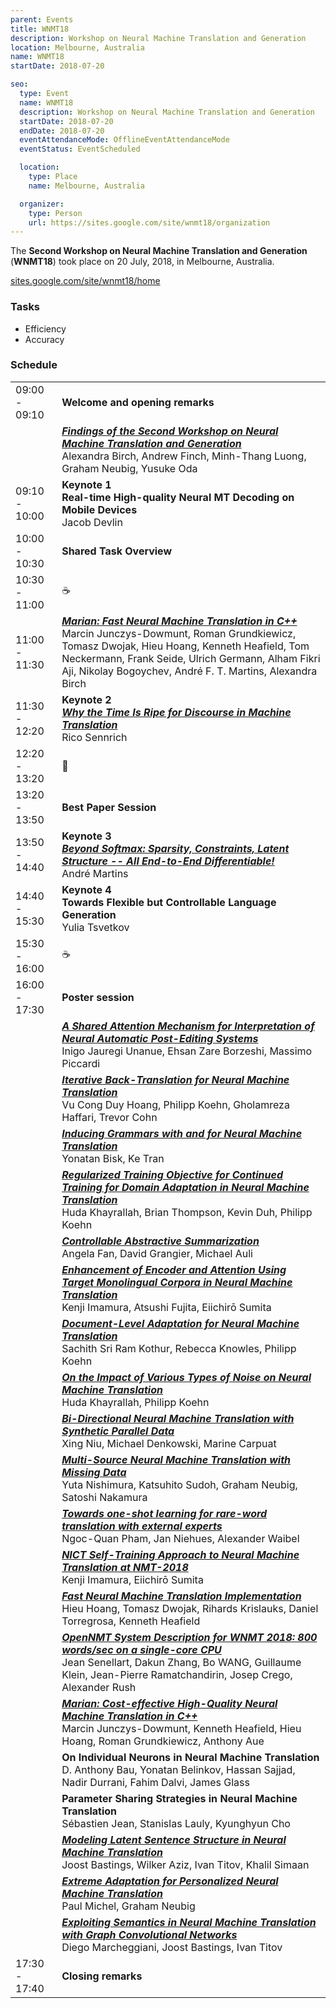 ```yaml
---
parent: Events
title: WNMT18
description: Workshop on Neural Machine Translation and Generation
location: Melbourne, Australia
name: WNMT18
startDate: 2018-07-20

seo:
  type: Event
  name: WNMT18
  description: Workshop on Neural Machine Translation and Generation
  startDate: 2018-07-20
  endDate: 2018-07-20
  eventAttendanceMode: OfflineEventAttendanceMode
  eventStatus: EventScheduled

  location:
    type: Place
    name: Melbourne, Australia

  organizer:
    type: Person
    url: https://sites.google.com/site/wnmt18/organization
---
```


The **Second Workshop on Neural Machine Translation and Generation** (**WNMT18**) took place on 20 July, 2018, in Melbourne, Australia.

[sites.google.com/site/wnmt18/home](https://sites.google.com/site/wnmt18/home)

### Tasks

- Efficiency
- Accuracy

### Schedule

|     |     |
| --- | --- |
| 09:00 - 09:10 | **Welcome and opening remarks** |
|     | [***Findings of the Second Workshop on Neural Machine Translation and Generation***](https://aclanthology.org/W18-2701.pdf) <br>Alexandra Birch, Andrew Finch, Minh-Thang Luong, Graham Neubig, Yusuke Oda |
| 09:10 - 10:00 | **Keynote 1** <br>**Real-time High-quality Neural MT Decoding on Mobile Devices** <br>Jacob Devlin |
| 10:00 - 10:30 | **Shared Task Overview** |
| 10:30 - 11:00 | ☕️ |
| 11:00 - 11:30 | [***Marian: Fast Neural Machine Translation in C++***](https://aclanthology.org/P18-4020.pdf) <br>Marcin Junczys-Dowmunt, Roman Grundkiewicz, Tomasz Dwojak, Hieu Hoang, Kenneth Heafield, Tom Neckermann, Frank Seide, Ulrich Germann, Alham Fikri Aji, Nikolay Bogoychev, André F. T. Martins, Alexandra Birch |
| 11:30 - 12:20 | **Keynote 2** <br>[***Why the Time Is Ripe for Discourse in Machine Translation***](https://homepages.inf.ed.ac.uk/rsennric/wnmt2018.pdf) <br>Rico Sennrich |
| 12:20 - 13:20 | 🍴 |
| 13:20 - 13:50 | **Best Paper Session** |
| 13:50 - 14:40 | **Keynote 3** <br>[***Beyond Softmax: Sparsity, Constraints, Latent Structure -- All End-to-End Differentiable!***](https://blogs.helsinki.fi/language-technology/files/2018/10/FoTran2018-martins.pdf) <br>André Martins |
| 14:40 - 15:30 | **Keynote 4** <br>**Towards Flexible but Controllable Language Generation** <br>Yulia Tsvetkov |
| 15:30 - 16:00 | ☕️ |
| 16:00 - 17:30 | **Poster session** |
|     | [***A Shared Attention Mechanism for Interpretation of Neural Automatic Post-Editing Systems***](https://aclanthology.org/W18-2702.pdf) <br>Inigo Jauregi Unanue, Ehsan Zare Borzeshi, Massimo Piccardi |
|     | [***Iterative Back-Translation for Neural Machine Translation***](https://aclanthology.org/W18-2703.pdf) <br>Vu Cong Duy Hoang, Philipp Koehn, Gholamreza Haffari, Trevor Cohn |
|     | [***Inducing Grammars with and for Neural Machine Translation***](https://aclanthology.org/W18-2704.pdf) <br>Yonatan Bisk, Ke Tran |
|     | [***Regularized Training Objective for Continued Training for Domain Adaptation in Neural Machine Translation***](https://aclanthology.org/W18-2705.pdf) <br>Huda Khayrallah, Brian Thompson, Kevin Duh, Philipp Koehn |
|     | [***Controllable Abstractive Summarization***](https://aclanthology.org/W18-2706.pdf) <br>Angela Fan, David Grangier, Michael Auli |
|     | [***Enhancement of Encoder and Attention Using Target Monolingual Corpora in Neural Machine Translation***](https://aclanthology.org/W18-2707.pdf) <br>Kenji Imamura, Atsushi Fujita, Eiichirō Sumita |
|     | [***Document-Level Adaptation for Neural Machine Translation***](https://aclanthology.org/W18-2708.pdf) <br>Sachith Sri Ram Kothur, Rebecca Knowles, Philipp Koehn |
|     | [***On the Impact of Various Types of Noise on Neural Machine Translation***](https://aclanthology.org/W18-2709.pdf) <br>Huda Khayrallah, Philipp Koehn |
|     | [***Bi-Directional Neural Machine Translation with Synthetic Parallel Data***](https://aclanthology.org/W18-2710.pdf) <br>Xing Niu, Michael Denkowski, Marine Carpuat |
|     | [***Multi-Source Neural Machine Translation with Missing Data***](https://aclanthology.org/W18-2711.pdf) <br>Yuta Nishimura, Katsuhito Sudoh, Graham Neubig, Satoshi Nakamura |
|     | [***Towards one-shot learning for rare-word translation with external experts***](https://aclanthology.org/W18-2712.pdf) <br>Ngoc-Quan Pham, Jan Niehues, Alexander Waibel |
|     | [***NICT Self-Training Approach to Neural Machine Translation at NMT-2018***](https://aclanthology.org/W18-2713.pdf) <br>Kenji Imamura, Eiichirō Sumita |
|     | [***Fast Neural Machine Translation Implementation***](https://aclanthology.org/W18-2714.pdf) <br>Hieu Hoang, Tomasz Dwojak, Rihards Krislauks, Daniel Torregrosa, Kenneth Heafield |
|     | [***OpenNMT System Description for WNMT 2018: 800 words/sec on a single-core CPU***](https://aclanthology.org/W18-2715.pdf) <br>Jean Senellart, Dakun Zhang, Bo WANG, Guillaume Klein, Jean-Pierre Ramatchandirin, Josep Crego, Alexander Rush |
|     | [***Marian: Cost-effective High-Quality Neural Machine Translation in C++***](https://aclanthology.org/W18-2716.pdf) <br>Marcin Junczys-Dowmunt, Kenneth Heafield, Hieu Hoang, Roman Grundkiewicz, Anthony Aue |
|     | **On Individual Neurons in Neural Machine Translation** <br>D. Anthony Bau, Yonatan Belinkov, Hassan Sajjad, Nadir Durrani, Fahim Dalvi, James Glass |
|     | **Parameter Sharing Strategies in Neural Machine Translation** <br>Sébastien Jean, Stanislas Lauly, Kyunghyun Cho |
|     | [***Modeling Latent Sentence Structure in Neural Machine Translation***](https://arxiv.org/pdf/1901.06436.pdf) <br>Joost Bastings, Wilker Aziz, Ivan Titov, Khalil Simaan |
|     | [***Extreme Adaptation for Personalized Neural Machine Translation***](https://aclanthology.org/P18-2050.pdf) <br>Paul Michel, Graham Neubig |
|     | [***Exploiting Semantics in Neural Machine Translation with Graph Convolutional Networks***](https://aclanthology.org/N18-2078v2.pdf) <br>Diego Marcheggiani, Joost Bastings, Ivan Titov |
| 17:30 - 17:40 | **Closing remarks** |
